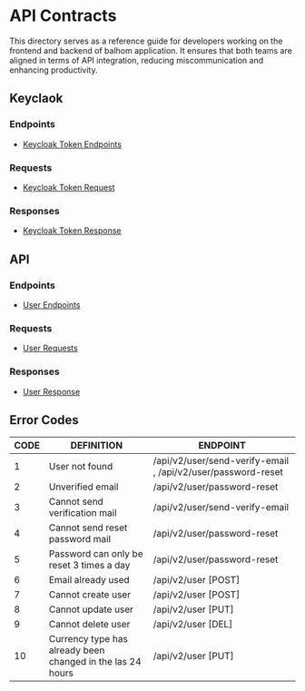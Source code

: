 # API Contracts

This directory serves as a reference guide for developers working on the frontend and backend of balhom application. It ensures that both teams are aligned in terms of API integration, reducing miscommunication and enhancing productivity.


## Keyclaok

### Endpoints

* [Keycloak Token Endpoints](./endpoints/keycloak-token-endpoints.md)

### Requests

* [Keycloak Token Request](./requests/keycloak-token-request.md)

### Responses

* [Keycloak Token Response](./responses/keycloak-token-response.md)


## API

### Endpoints

* [User Endpoints](./endpoints/user-endpoints.md)

### Requests

* [User Requests](./requests/user-requests.md)

### Responses

* [User Response](./responses/user-response.md)


## Error Codes

| CODE | DEFINITION                                                 | ENDPOINT                                                     |
| ---- | ---------------------------------------------------------- | ------------------------------------------------------------ |
| 1    | User not found                                             | /api/v2/user/send-verify-email , /api/v2/user/password-reset |
| 2    | Unverified email                                           | /api/v2/user/password-reset                                  |
| 3    | Cannot send verification mail                              | /api/v2/user/send-verify-email                               |
| 4    | Cannot send reset password mail                            | /api/v2/user/password-reset                                  |
| 5    | Password can only be reset 3 times a day                   | /api/v2/user/password-reset                                  |
| 6    | Email already used                                         | /api/v2/user [POST]                                          |
| 7    | Cannot create user                                         | /api/v2/user [POST]                                          |
| 8    | Cannot update user                                         | /api/v2/user [PUT]                                           |
| 9    | Cannot delete user                                         | /api/v2/user [DEL]                                           |
| 10   | Currency type has already been changed in the las 24 hours | /api/v2/user [PUT]                                           |
